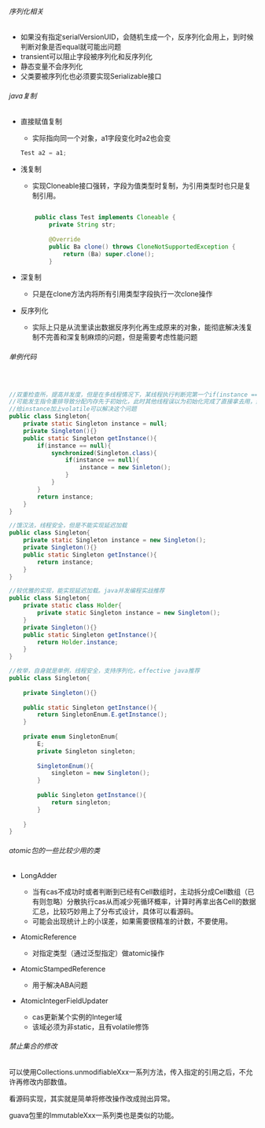 ###### 序列化相关

- 如果没有指定serialVersionUID，会随机生成一个，反序列化会用上，到时候判断对象是否equal就可能出问题
- transient可以阻止字段被序列化和反序列化
- 静态变量不会序列化
- 父类要被序列化也必须要实现Serializable接口

###### java复制

- 直接赋值复制

  - 实际指向同一个对象，a1字段变化时a2也会变

  ```java
  Test a2 = a1;
  ```

- 浅复制

  - 实现Cloneable接口强转，字段为值类型时复制，为引用类型时也只是复制引用。

  ```java
  
      public class Test implements Cloneable {
          private String str;
          
          @Override
          public Ba clone() throws CloneNotSupportedException {
              return (Ba) super.clone();
          }
  ```

- 深复制

  - 只是在clone方法内将所有引用类型字段执行一次clone操作

- 反序列化

  - 实际上只是从流里读出数据反序列化再生成原来的对象，能彻底解决浅复制不完善和深复制麻烦的问题，但是需要考虑性能问题



###### 单例代码

```java


//双重检查所，提高并发度，但是在多线程情况下，某线程执行判断完第一个if(instance == null)之后，
//可能发生指令重排导致分配内存先于初始化，此时其他线程误以为初始化完成了直接拿去用，然后出错了，不建议。
//给instance加上volatile可以解决这个问题
public class Singleton{
    private static Singleton instance = null;
    private Singleton(){}
    public static Singleton getInstance(){
        if(instance == null){
            synchronized(Singleton.class){
                if(instance == null){
                    instance = new Sinleton();
                }
            }
        }
        return instance;
    }
}

//饿汉法，线程安全，但是不能实现延迟加载
public class Singleton{
    private static Singleton instance = new Singleton();
    private Singleton(){}
    public static Singleton getInstance(){
        return instance;
    }
}

//较优雅的实现，能实现延迟加载。java并发编程实战推荐
public class Singleton{
    private static class Holder{
        private static Singleton instance = new Singleton();
    }
    private Singleton(){}
    public static Singleton getInstance(){
        return Holder.instance;
    }
}

//枚举，自身就是单例，线程安全，支持序列化，effective java推荐
public class Singleton{
    
    private Singleton(){}
    
    public static Singleton getInstance(){
        return SingletonEnum.E.getInstance();
    }
    
    private enum SingletonEnum{
        E;
        private Singleton singleton;
        
        SingletonEnum(){
            singleton = new Singleton();
        }
        
        public Singleton getInstance(){
            return singleton;
        }
        
    }
}
```



###### atomic包的一些比较少用的类

- LongAdder

  - 当有cas不成功时或者判断到已经有Cell数组时，主动拆分成Cell数组（已有则忽略）分散执行cas从而减少死循环概率，计算时再拿出各Cell的数据汇总，比较巧妙用上了分布式设计，具体可以看源码。
  - 可能会出现统计上的小误差，如果需要很精准的计数，不要使用。

- AtomicReference

  - 对指定类型（通过泛型指定）做atomic操作

- AtomicStampedReference

  - 用于解决ABA问题

- AtomicIntegerFieldUpdater

  - cas更新某个实例的Integer域
  - 该域必须为非static，且有volatile修饰

  

###### 禁止集合的修改

可以使用Collections.unmodifiableXxx一系列方法，传入指定的引用之后，不允许再修改内部数值。

看源码实现，其实就是简单将修改操作改成抛出异常。

guava包里的ImmutableXxx一系列类也是类似的功能。

